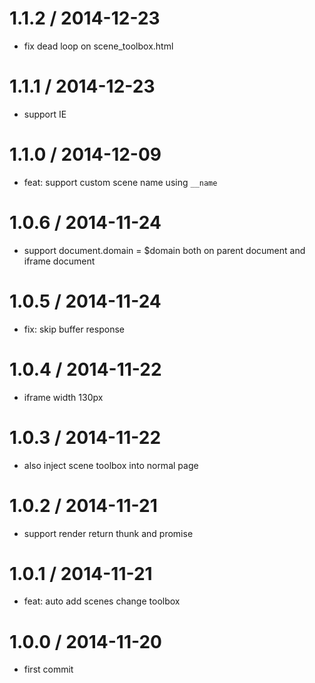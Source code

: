 
1.1.2 / 2014-12-23
==================

 * fix dead loop on scene_toolbox.html

1.1.1 / 2014-12-23
==================

 * support IE

1.1.0 / 2014-12-09
==================

 * feat: support custom scene name using `__name`

1.0.6 / 2014-11-24
==================

 * support document.domain = $domain both on parent document and iframe document

1.0.5 / 2014-11-24
==================

 * fix: skip buffer response

1.0.4 / 2014-11-22
==================

 * iframe width 130px

1.0.3 / 2014-11-22
==================

 * also inject scene toolbox into normal page

1.0.2 / 2014-11-21
==================

 * support render return thunk and promise

1.0.1 / 2014-11-21
==================

 * feat: auto add scenes change toolbox

1.0.0 / 2014-11-20
==================

 * first commit
